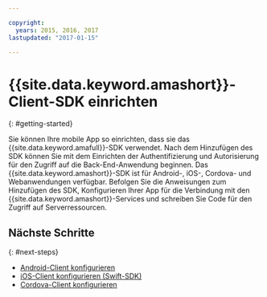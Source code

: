 ```yaml
---

copyright:
  years: 2015, 2016, 2017
lastupdated: "2017-01-15"

---
```


# {{site.data.keyword.amashort}}-Client-SDK einrichten
{: #getting-started}

Sie können Ihre mobile App so einrichten, dass sie das {{site.data.keyword.amafull}}-SDK verwendet. Nach dem Hinzufügen des SDK können Sie mit dem Einrichten der Authentifizierung und Autorisierung für den Zugriff auf die Back-End-Anwendung beginnen.  Das {{site.data.keyword.amashort}}-SDK ist für Android-, iOS-, Cordova- und Webanwendungen verfügbar. Befolgen Sie die Anweisungen zum Hinzufügen des SDK, Konfigurieren Ihrer App für die Verbindung mit den {{site.data.keyword.amashort}}-Services und schreiben Sie Code für den Zugriff auf Serverressourcen.


## Nächste Schritte
{: #next-steps}

* [Android-Client konfigurieren](getting-started-android.html)
* [iOS-Client konfigurieren (Swift-SDK)](getting-started-ios-swift-sdk.html)
* [Cordova-Client konfigurieren](getting-started-cordova.html)

